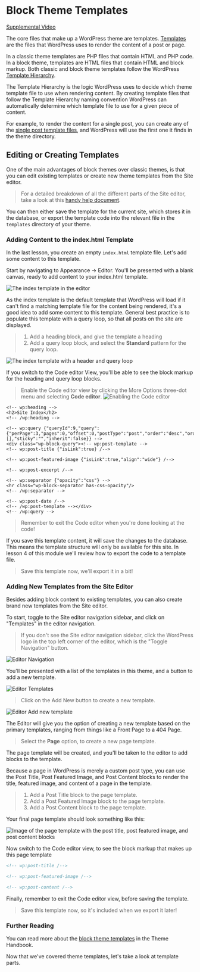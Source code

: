 # Block Theme Templates

[Supplemental Video](https://videopress.com/v/S6ufFSi2)

The core files that make up a WordPress theme are templates. [Templates](https://developer.wordpress.org/themes/basics/template-files/) are the files that WordPress uses to render the content of a post or page. 

In a classic theme templates are PHP files that contain HTML and PHP code. In a block theme, templates are HTML files that contain HTML and block markup. Both classic and block theme templates follow the WordPress [Template Hierarchy](https://developer.wordpress.org/themes/basics/template-hierarchy/).

The Template Hierarchy is the logic WordPress uses to decide which theme template file to use when rendering content. By creating template files that follow the Template Hierarchy naming convention WordPress can automatically determine which template file to use for a given piece of content.

For example, to render the content for a single post, you can create any of the [single post template files](https://developer.wordpress.org/themes/basics/template-hierarchy/#single-post), and WordPress will use the first one it finds in the theme directory. 

## Editing or Creating Templates

One of the main advantages of block themes over classic themes, is that you can edit existing templates or create new theme templates from the Site editor. 

> For a detailed breakdown of all the different parts of the Site editor, take a look at this [handy help document](https://wordpress.org/support/article/site-editor/).

You can then either save the template for the current site, which stores it in the database, or export the template code into the relevant file in the `templates` directory of your theme. 

### Adding Content to the index.html Template

In the last lesson, you create an empty `index.html` template file. Let's add some content to this template.

Start by navigating to Appearance -> Editor. You'll be presented with a blank canvas, ready to add content to your index.html template.

![The index template in the editor](/images/module-01/lesson-02/empty-index-template.png)

As the index template is the default template that WordPress will load if it can't find a matching template file for the content being rendered, it's a good idea to add some content to this template. General best practice is to populate this template with a query loop, so that all posts on the site are displayed.

> 1. Add a heading block, and give the template a heading
> 2. Add a query loop block, and select the **Standard** pattern for the query loop.

![The index template with a header and query loop](/images/module-01/lesson-02/basic-index-template.png)

If you switch to the Code editor View, you'll be able to see the block markup for the heading and query loop blocks.

> Enable the Code editor view by clicking the More Options three-dot menu and selecting **Code editor**.
> ![Enabling the Code editor](/images/module-01/lesson-02/editor-more-options.png)

```
<!-- wp:heading -->
<h2>Site Index</h2>
<!-- /wp:heading -->

<!-- wp:query {"queryId":9,"query":{"perPage":3,"pages":0,"offset":0,"postType":"post","order":"desc","orderBy":"date","author":"","search":"","exclude":[],"sticky":"","inherit":false}} -->
<div class="wp-block-query"><!-- wp:post-template -->
<!-- wp:post-title {"isLink":true} /-->

<!-- wp:post-featured-image {"isLink":true,"align":"wide"} /-->

<!-- wp:post-excerpt /-->

<!-- wp:separator {"opacity":"css"} -->
<hr class="wp-block-separator has-css-opacity"/>
<!-- /wp:separator -->

<!-- wp:post-date /-->
<!-- /wp:post-template --></div>
<!-- /wp:query -->
```

> Remember to exit the Code editor when you're done looking at the code! 

If you save this template content, it will save the changes to the database. This means the template structure will only be available for this site. In lesson 4 of this module we'll review how to export the code to a template file. 

> Save this template now, we'll export it in a bit!

### Adding New Templates from the Site Editor

Besides adding block content to existing templates, you can also create brand new templates from the Site editor. 

To start, toggle to the Site editor navigation sidebar, and click on "Templates" in the editor navigation.

> If you don't see the Site editor navigation sidebar, click the WordPress logo in the top left corner of the editor, which is the  "Toggle Navigation" button.

![Editor Navigation](/images/module-01/lesson-02/editor-navigation.png)

You'll be presented with a list of the templates in this theme, and a button to add a new template.

![Editor Templates](/images/module-01/lesson-02/editor-templates.png)

> Click on the Add New button to create a new template.

![Editor Add new template](/images/module-01/lesson-02/editor-add-new-template.png)

The Editor will give you the option of creating a new template based on the primary templates, ranging from things like a Front Page to a 404 Page. 

> Select the **Page** option, to create a new page template.

The page template will be created, and you'll be taken to the editor to add blocks to the template.

Because a page in WordPress is merely a custom post type, you can use the Post Title, Post Featured Image, and Post Content blocks to render the title, featured image, and content of a page in the template.

> 1. Add a Post Title block to the page template.
> 2. Add a Post Featured Image block to the page template.
> 3. Add a Post Content block to the page template.

Your final page template should look something like this:

![Image of the page template with the post title, post featured image, and post content blocks](/images/module-01/lesson-02/page-template.png)

Now switch to the Code editor view, to see the block markup that makes up this page template

```html
<!-- wp:post-title /-->

<!-- wp:post-featured-image /-->

<!-- wp:post-content /-->
```

Finally, remember to exit the Code editor view, before saving the template.

> Save this template now, so it's included when we export it later!

### Further Reading

You can read more about the [block theme templates](https://developer.wordpress.org/themes/block-themes/templates-and-template-parts/) in the Theme Handbook.

Now that we've covered theme templates, let's take a look at template parts.
